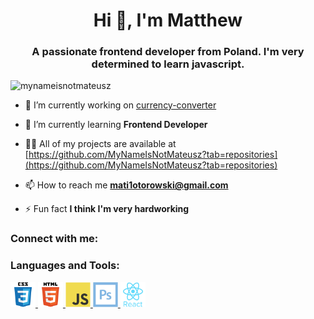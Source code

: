 <h1 align="center">Hi 👋, I'm Matthew</h1>
<h3 align="center">A passionate frontend developer from Poland. I'm very determined to learn javascript.</h3>

<p align="left"> <img src="https://komarev.com/ghpvc/?username=mynameisnotmateusz&label=Profile%20views&color=0e75b6&style=flat" alt="mynameisnotmateusz" /> </p>

- 🔭 I’m currently working on [currency-converter](https://mynameisnotmateusz.github.io/currency-converter/)

- 🌱 I’m currently learning **Frontend Developer**

- 👨‍💻 All of my projects are available at [https://github.com/MyNameIsNotMateusz?tab=repositories](https://github.com/MyNameIsNotMateusz?tab=repositories)

- 📫 How to reach me **mati1otorowski@gmail.com**

- ⚡ Fun fact **I think I'm very hardworking**

<h3 align="left">Connect with me:</h3>
<p align="left">
</p>

<h3 align="left">Languages and Tools:</h3>
<p align="left"> <a href="https://www.w3schools.com/css/" target="_blank" rel="noreferrer"> <img src="https://raw.githubusercontent.com/devicons/devicon/master/icons/css3/css3-original-wordmark.svg" alt="css3" width="40" height="40"/> </a> <a href="https://www.w3.org/html/" target="_blank" rel="noreferrer"> <img src="https://raw.githubusercontent.com/devicons/devicon/master/icons/html5/html5-original-wordmark.svg" alt="html5" width="40" height="40"/> </a> <a href="https://developer.mozilla.org/en-US/docs/Web/JavaScript" target="_blank" rel="noreferrer"> <img src="https://raw.githubusercontent.com/devicons/devicon/master/icons/javascript/javascript-original.svg" alt="javascript" width="40" height="40"/> </a> <a href="https://www.photoshop.com/en" target="_blank" rel="noreferrer"> <img src="https://raw.githubusercontent.com/devicons/devicon/master/icons/photoshop/photoshop-line.svg" alt="photoshop" width="40" height="40"/> </a> <a href="https://reactjs.org/" target="_blank" rel="noreferrer"> <img src="https://raw.githubusercontent.com/devicons/devicon/master/icons/react/react-original-wordmark.svg" alt="react" width="40" height="40"/> </a> </p>
